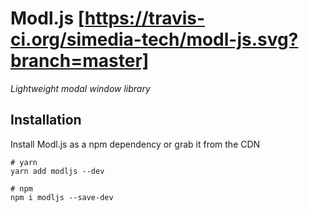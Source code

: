 # Modl.js [https://travis-ci.org/simedia-tech/modl-js.svg?branch=master]
*Lightweight modal window library*

## Installation
Install Modl.js as a npm dependency or grab it from the CDN

```shell
# yarn
yarn add modljs --dev

# npm
npm i modljs --save-dev
```
